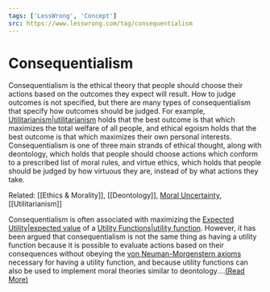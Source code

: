 ```yaml
---
tags: ['LessWrong', 'Concept']
src: https://www.lesswrong.com/tag/consequentialism
---
```


# Consequentialism
Consequentialism is the ethical theory that people should choose their actions based on the outcomes they expect will result. How to judge outcomes is not specified, but there are many types of consequentialism that specify how outcomes should be judged. For example, [Utilitarianism|utilitarianism](https://www.lesswrong.com/tag/utilitarianism) holds that the best outcome is that which maximizes the total welfare of all people, and ethical egoism holds that the best outcome is that which maximizes their own personal interests. Consequentialism is one of three main strands of ethical thought, along with deontology, which holds that people should choose actions which conform to a prescribed list of moral rules, and virtue ethics, which holds that people should be judged by how virtuous they are, instead of by what actions they take.

Related: [[Ethics & Morality]], [[Deontology]], [Moral Uncertainty](/tag/moral-uncertainty), [[Utilitarianism]]

Consequentialism is often associated with maximizing the [Expected Utility|expected value](https://www.lesswrong.com/tag/expected-utility) of a [Utility Functions|utility function](https://www.lesswrong.com/tag/utility-functions). However, it has been argued that consequentialism is not the same thing as having a utility function because it is possible to evaluate actions based on their consequences without obeying the [von Neuman-Morgenstern axioms](http://en.wikipedia.org/wiki/Von_Neumann%E2%80%93Morgenstern_utility_theorem) necessary for having a utility function, and because utility functions can also be used to implement moral theories similar to deontology....[(Read More)]()

